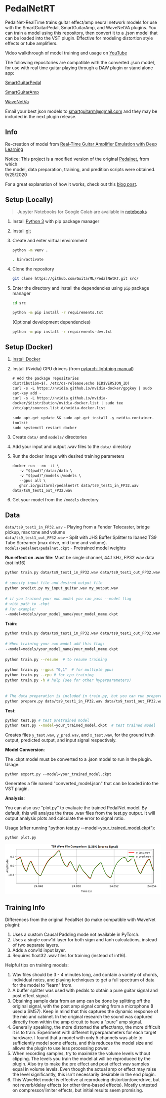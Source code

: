 # PedalNetRT

PedalNet-RealTime trains guitar effect/amp neural network models for
use with the SmartGuitarPedal, SmartGuitarAmp, and WaveNetVA plugins.
You can train a model using this repository, then convert it to a .json
model that can be loaded into the VST plugin. Effective for modeling
distortion style effects or tube amplifiers.

Video walkthrough of model training and usage on [YouTube](https://www.youtube.com/watch?v=xkrqF0D8pfQ)

The following repositories are compatible with the converted .json model,
for use with real time guitar playing through a DAW plugin or stand alone app:

[SmartGuitarPedal](https://github.com/GuitarML/SmartGuitarPedal)

[SmartGuitarAmp](https://github.com/GuitarML/SmartGuitarAmp)

[WaveNetVa](https://github.com/damskaggep/WaveNetVA)

Email your best json models to smartguitarml@gmail.com and they may be included
in the next plugin release.

## Info
Re-creation of model from [Real-Time Guitar Amplifier Emulation with Deep
Learning](https://www.mdpi.com/2076-3417/10/3/766/htm)

Notice:
This project is a modified version of the original [Pedalnet](https://github.com/teddykoker/pedalnet), from which<br>
the model, data preparation, training, and predition scripts were obtained. 9/25/2020<br>

For a great explanation of how it works, check out this [blog post](http://teddykoker.com/2020/05/deep-learning-for-guitar-effect-emulation/).


## Setup (Locally)

> Jupyter Notebooks for Google Colab are available in [notebooks](notebooks)

1. Install [Python 3](https://www.python.org/downloads/) with pip package manager
2. Install [git](https://git-scm.com/downloads)
3. Create and enter virtual environment
   ```sh
   python -m venv .
   ```

   ```sh
   . bin/activate
   ```
4. Clone the repository
   ```sh
   git clone https://github.com/GuitarML/PedalNetRT.git src/
   ```
5. Enter the directory and install the dependencies using `pip` package manager
   ```sh
   cd src
   ```

   ```sh
   python -m pip install -r requirements.txt
   ```

   (Optional development dependencies)

   ```sh
   python -m pip install -r requirements-dev.txt
   ```

## Setup (Docker)

1. [Install Docker](https://docs.docker.com/engine/install/)
2. Install (Nvidia) GPU drivers (from [pytorch-lightning manual](https://github.com/PyTorchLightning/pytorch-lightning/blob/master/dockers/README.md#run-docker-image-with-gpus))
   ```
   # Add the package repositories
   distribution=$(. /etc/os-release;echo $ID$VERSION_ID)
   curl -s -L https://nvidia.github.io/nvidia-docker/gpgkey | sudo apt-key add -
   curl -s -L https://nvidia.github.io/nvidia-docker/$distribution/nvidia-docker.list | sudo tee /etc/apt/sources.list.d/nvidia-docker.list

   sudo apt-get update && sudo apt-get install -y nvidia-container-toolkit
   sudo systemctl restart docker
   ```
3. Create `data/` and `models/` directories
4. Add your input and output .wav files to the `data/` directory
5. Run the docker image with desired training parameters

   ```
   docker run --rm -it \
      -v "$(pwd)"/data:/data \
      -v "$(pwd)"/models:/models \
      --gpus all \
      ghcr.io/guitarml/pedalnetrt data/ts9_test1_in_FP32.wav data/ts9_test1_out_FP32.wav
   ```
6. Get your model from the `/models` directory

## Data

`data/ts9_test1_in_FP32.wav` - Playing from a Fender Telecaster, bridge pickup, max tone and volume<br>
`data/ts9_test1_out_FP32.wav` - Split with JHS Buffer Splitter to Ibanez TS9 Tube Screamer
(max drive, mid tone and volume).<br>
`models/pedalnet/pedalnet.ckpt` - Pretrained model weights


**Run effect on .wav file**:
Must be single channel, 44.1 kHz, FP32 wav data (not int16)
```bash
python train.py data/ts9_test1_in_FP32.wav data/ts9_test1_out_FP32.wav

# specify input file and desired output file
python predict.py my_input_guitar.wav my_output.wav

# if you trained your own model you can pass --model flag
# with path to .ckpt
# For example:
--model=models/your_model_name/your_model_name.ckpt
```

**Train**:
```bash
python train.py data/ts9_test1_in_FP32.wav data/ts9_test1_out_FP32.wav

# When training your own model add this flag:
--model=models/your_model_name/your_model_name.ckpt

python train.py --resume  # to resume training

python train.py --gpus "0,1"  # for multiple gpus
python train.py --cpu # for cpu training
python train.py -h # help (see for other hyperparameters)


# The data preparation is included in train.py, but you can run prepare.py separately before training if desired:
python prepare.py data/ts9_test1_in_FP32.wav data/ts9_test1_out_FP32.wav --model=models/your_model_name/your_model_name.ckpt
```

**Test**:
```bash
python test.py # test pretrained model
python test.py --model=your_trained_model.ckpt  # test trained model
```
Creates files `y_test.wav`, `y_pred.wav`, and `x_test.wav`, for the ground truth
output, predicted output, and input signal respectively.


**Model Conversion**:

The .ckpt model must be converted to a .json model to run in the plugin.
Usage:

	python export.py --model=your_trained_model.ckpt

Generates a file named "converted_model.json" that can be loaded into the VST plugin.

**Analysis**:

You can also use "plot.py" to evaluate the trained PedalNet model. By
default, this will analyze the three .wav files from the test.py output. It
will output analysis plots and calculate the error to signal ratio.

Usage (after running "python test.py --model=your_trained_model.ckpt"):

	python plot.py

![plot.py output](figures/example_plot.png)

## Training Info
Differences from the original PedalNet (to make compatible with WaveNet plugin):
1. Uses a custom Causal Padding mode not available in PyTorch.
2. Uses a single conv1d layer for both sigm and tanh calculations, instead of
   two separate layers.
3. Adds a conv1d input layer.
4. Requires float32 .wav files for training (instead of int16).

Helpful tips on training models:
1. Wav files should be 3 - 4 minutes long, and contain a variety of
   chords, individual notes, and playing techniques to get a full spectrum
   of data for the model to "learn" from.
2. A buffer splitter was used with pedals to obtain a pure guitar signal
   and post effect signal.
3. Obtaining sample data from an amp can be done by splitting off the original
   signal, with the post amp signal coming from a microphone (I used a SM57).
   Keep in mind that this captures the dynamic response of the mic and cabinet.
   In the original research the sound was captured directly from within the amp
   circuit to have a "pure" amp signal.
4. Generally speaking, the more distorted the effect/amp, the more difficult it
   is to train. Experiment with different hyperparameters for each target
   hardware. I found that a model with only 5 channels was able to sufficiently
   model some effects, and this reduces the model size and allows the plugin
   to use less processing power.
5. When recording samples, try to maximize the volume levels without clipping.
   The levels you train the model at will be reproduced by the plugin. Also try
   to make the pre effect and post effect wav samples equal in volume levels.
   Even though the actual amp or effect may raise the level significantly, this isn't
   necessarily desirable in the end plugin.
6. This WaveNet model is effective at reproducing distortion/overdrive, but
   not reverb/delay effects (or other time-based effects). Mostly untested on
   compressor/limiter effects, but initial results seem promising.
